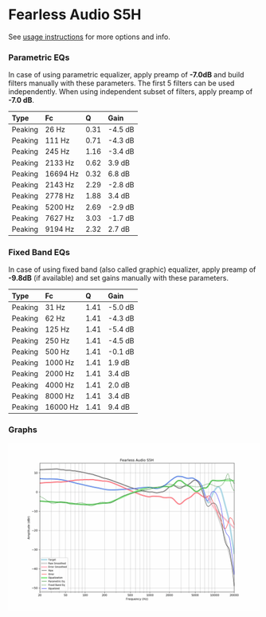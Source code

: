 # Fearless Audio S5H
See [usage instructions](https://github.com/jaakkopasanen/AutoEq#usage) for more options and info.

### Parametric EQs
In case of using parametric equalizer, apply preamp of **-7.0dB** and build filters manually
with these parameters. The first 5 filters can be used independently.
When using independent subset of filters, apply preamp of **-7.0 dB**.

| Type    | Fc       |    Q | Gain    |
|:--------|:---------|:-----|:--------|
| Peaking | 26 Hz    | 0.31 | -4.5 dB |
| Peaking | 111 Hz   | 0.71 | -4.3 dB |
| Peaking | 245 Hz   | 1.16 | -3.4 dB |
| Peaking | 2133 Hz  | 0.62 | 3.9 dB  |
| Peaking | 16694 Hz | 0.32 | 6.8 dB  |
| Peaking | 2143 Hz  | 2.29 | -2.8 dB |
| Peaking | 2778 Hz  | 1.88 | 3.4 dB  |
| Peaking | 5200 Hz  | 2.69 | -2.9 dB |
| Peaking | 7627 Hz  | 3.03 | -1.7 dB |
| Peaking | 9194 Hz  | 2.32 | 2.7 dB  |

### Fixed Band EQs
In case of using fixed band (also called graphic) equalizer, apply preamp of **-9.8dB**
(if available) and set gains manually with these parameters.

| Type    | Fc       |    Q | Gain    |
|:--------|:---------|:-----|:--------|
| Peaking | 31 Hz    | 1.41 | -5.0 dB |
| Peaking | 62 Hz    | 1.41 | -4.3 dB |
| Peaking | 125 Hz   | 1.41 | -5.4 dB |
| Peaking | 250 Hz   | 1.41 | -4.5 dB |
| Peaking | 500 Hz   | 1.41 | -0.1 dB |
| Peaking | 1000 Hz  | 1.41 | 1.9 dB  |
| Peaking | 2000 Hz  | 1.41 | 3.4 dB  |
| Peaking | 4000 Hz  | 1.41 | 2.0 dB  |
| Peaking | 8000 Hz  | 1.41 | 3.4 dB  |
| Peaking | 16000 Hz | 1.41 | 9.4 dB  |

### Graphs
![](./Fearless%20Audio%20S5H.png)